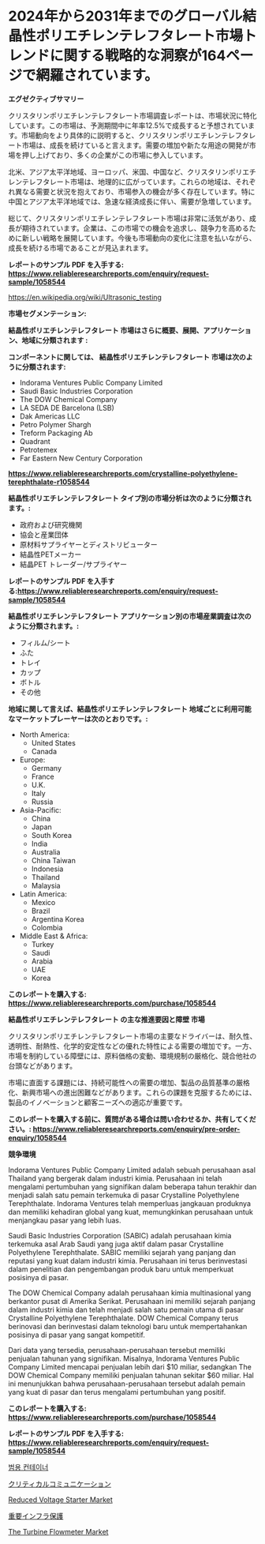 <p><h1>2024年から2031年までのグローバル結晶性ポリエチレンテレフタレート市場トレンドに関する戦略的な洞察が164ページで網羅されています。</h1></p><p><strong>エグゼクティブサマリー</strong></p>
<p><p>クリスタリンポリエチレンテレフタレート市場調査レポートは、市場状況に特化しています。この市場は、予測期間中に年率12.5%で成長すると予想されています。市場動向をより具体的に説明すると、クリスタリンポリエチレンテレフタレート市場は、成長を続けていると言えます。需要の増加や新たな用途の開発が市場を押し上げており、多くの企業がこの市場に参入しています。</p><p>北米、アジア太平洋地域、ヨーロッパ、米国、中国など、クリスタリンポリエチレンテレフタレート市場は、地理的に広がっています。これらの地域は、それぞれ異なる需要と状況を抱えており、市場参入の機会が多く存在しています。特に中国とアジア太平洋地域では、急速な経済成長に伴い、需要が急増しています。</p><p>総じて、クリスタリンポリエチレンテレフタレート市場は非常に活気があり、成長が期待されています。企業は、この市場での機会を追求し、競争力を高めるために新しい戦略を展開しています。今後も市場動向の変化に注意を払いながら、成長を続ける市場であることが見込まれます。</p></p>
<p><strong>レポートのサンプル PDF を入手する: <a href="https://www.reliableresearchreports.com/enquiry/request-sample/1058544">https://www.reliableresearchreports.com/enquiry/request-sample/1058544</a></strong></p>
<p><a href="https://en.wikipedia.org/wiki/Ultrasonic_testing">https://en.wikipedia.org/wiki/Ultrasonic_testing</a></p>
<p><strong>市場セグメンテーション:</strong></p>
<p><strong> 結晶性ポリエチレンテレフタレート 市場はさらに概要、展開、アプリケーション、地域に分類されます :</strong></p>
<p><strong>コンポーネントに関しては、 結晶性ポリエチレンテレフタレート 市場は次のように分類されます:</strong></p>
<p><ul><li>Indorama Ventures Public Company Limited</li><li>Saudi Basic Industries Corporation</li><li>The DOW Chemical Company</li><li>LA SEDA DE Barcelona (LSB)</li><li>Dak Americas LLC</li><li>Petro Polymer Shargh</li><li>Treform Packaging Ab</li><li>Quadrant</li><li>Petrotemex</li><li>Far Eastern New Century Corporation</li></ul></p>
<p><strong><a href="https://www.reliableresearchreports.com/crystalline-polyethylene-terephthalate-r1058544">https://www.reliableresearchreports.com/crystalline-polyethylene-terephthalate-r1058544</a></strong></p>
<p><strong> 結晶性ポリエチレンテレフタレート タイプ別の市場分析は次のように分類されます。:</strong></p>
<p><ul><li>政府および研究機関</li><li>協会と産業団体</li><li>原材料サプライヤーとディストリビューター</li><li>結晶性PETメーカー</li><li>結晶PET トレーダー/サプライヤー</li></ul></p>
<p><strong>レポートのサンプル PDF を入手する:<a href="https://www.reliableresearchreports.com/enquiry/request-sample/1058544">https://www.reliableresearchreports.com/enquiry/request-sample/1058544</a></strong></p>
<p><strong> 結晶性ポリエチレンテレフタレート アプリケーション別の市場産業調査は次のように分類されます。:</strong></p>
<p><ul><li>フィルム/シート</li><li>ふた</li><li>トレイ</li><li>カップ</li><li>ボトル</li><li>その他</li></ul></p>
<p><strong>地域に関して言えば、結晶性ポリエチレンテレフタレート 地域ごとに利用可能なマーケットプレーヤーは次のとおりです。:</strong></p>
<p><ul>
    <li>
        North America:
        <ul>
            <li>United States</li>
            <li>Canada</li>
        </ul>
    </li>
    <li>
        Europe:
        <ul>
            <li>Germany</li>
            <li>France</li>
            <li>U.K.</li>
            <li>Italy</li>
            <li>Russia</li>
        </ul>
    </li>
    <li>
        Asia-Pacific:
        <ul>
            <li>China</li>
            <li>Japan</li>
            <li>South Korea</li>
            <li>India</li>
            <li>Australia</li>
            <li>China Taiwan</li>
            <li>Indonesia</li>
            <li>Thailand</li>
            <li>Malaysia</li>
        </ul>
    </li>
    <li>
        Latin America:
        <ul>
            <li>Mexico</li>
            <li>Brazil</li>
            <li>Argentina Korea</li>
            <li>Colombia</li>
        </ul>
    </li>
    <li>
        Middle East & Africa:
        <ul>
            <li>Turkey</li>
            <li>Saudi</li>
            <li>Arabia</li>
            <li>UAE</li>
            <li>Korea</li>
        </ul>
    </li>
    </ul></p>
<p><strong>このレポートを購入する: <a href="https://www.reliableresearchreports.com/purchase/1058544">https://www.reliableresearchreports.com/purchase/1058544</a></strong></p>
<p><strong>結晶性ポリエチレンテレフタレート の主な推進要因と障壁 市場</strong></p>
<p><p>クリスタリンポリエチレンテレフタレート市場の主要なドライバーは、耐久性、透明性、耐熱性、化学的安定性などの優れた特性による需要の増加です。一方、市場を制約している障壁には、原料価格の変動、環境規制の厳格化、競合他社の台頭などがあります。</p><p>市場に直面する課題には、持続可能性への需要の増加、製品の品質基準の厳格化、新興市場への進出困難などがあります。これらの課題を克服するためには、製品のイノベーションと顧客ニーズへの適応が重要です。</p></p>
<p><strong>このレポートを購入する前に、質問がある場合は問い合わせるか、共有してください。: <a href="https://www.reliableresearchreports.com/enquiry/pre-order-enquiry/1058544">https://www.reliableresearchreports.com/enquiry/pre-order-enquiry/1058544</a></strong></p>
<p><strong>競争環境</strong></p>
<p><p>Indorama Ventures Public Company Limited adalah sebuah perusahaan asal Thailand yang bergerak dalam industri kimia. Perusahaan ini telah mengalami pertumbuhan yang signifikan dalam beberapa tahun terakhir dan menjadi salah satu pemain terkemuka di pasar Crystalline Polyethylene Terephthalate. Indorama Ventures telah memperluas jangkauan produknya dan memiliki kehadiran global yang kuat, memungkinkan perusahaan untuk menjangkau pasar yang lebih luas.</p><p>Saudi Basic Industries Corporation (SABIC) adalah perusahaan kimia terkemuka asal Arab Saudi yang juga aktif dalam pasar Crystalline Polyethylene Terephthalate. SABIC memiliki sejarah yang panjang dan reputasi yang kuat dalam industri kimia. Perusahaan ini terus berinvestasi dalam penelitian dan pengembangan produk baru untuk memperkuat posisinya di pasar.</p><p>The DOW Chemical Company adalah perusahaan kimia multinasional yang berkantor pusat di Amerika Serikat. Perusahaan ini memiliki sejarah panjang dalam industri kimia dan telah menjadi salah satu pemain utama di pasar Crystalline Polyethylene Terephthalate. DOW Chemical Company terus berinovasi dan berinvestasi dalam teknologi baru untuk mempertahankan posisinya di pasar yang sangat kompetitif.</p><p>Dari data yang tersedia, perusahaan-perusahaan tersebut memiliki penjualan tahunan yang signifikan. Misalnya, Indorama Ventures Public Company Limited mencapai penjualan lebih dari $10 miliar, sedangkan The DOW Chemical Company memiliki penjualan tahunan sekitar $60 miliar. Hal ini menunjukkan bahwa perusahaan-perusahaan tersebut adalah pemain yang kuat di pasar dan terus mengalami pertumbuhan yang positif.</p></p>
<p><strong>このレポートを購入する: <a href="https://www.reliableresearchreports.com/purchase/1058544">https://www.reliableresearchreports.com/purchase/1058544</a></strong></p>
<p><strong>レポートのサンプル PDF を入手する: <a href="https://www.reliableresearchreports.com/enquiry/request-sample/1058544">https://www.reliableresearchreports.com/enquiry/request-sample/1058544</a></strong><strong></strong></p>
<p><p><a href="https://github.com/rcabello548/Market-Research-Report-List-3/blob/main/657811462048.md">범용 컨테이너</a></p><p><a href="https://github.com/zjkmgcs938405/Market-Research-Report-List-3/blob/main/529078748467.md">クリティカルコミュニケーション</a></p><p><a href="https://issuu.com/reportprime-2/docs/reduced-voltage-starter-market-size-2030.pptx">Reduced Voltage Starter Market</a></p><p><a href="https://github.com/roulaayoub-saad/Market-Research-Report-List-3/blob/main/390491848468.md">重要インフラ保護</a></p><p><a href="https://www.linkedin.com/pulse/global-turbine-flowmeter-market-exploring-share-trends-future-wkcie">The Turbine Flowmeter Market</a></p></p>